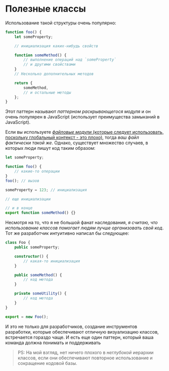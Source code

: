 # Полезные классы

Использование такой структуры очень популярно:

```ts
function foo() {
    let someProperty;

    // инициализация каких-нибудь свойств

    function someMethod() {
        // выполнение операций над `someProperty`
        // и другими свойствами
    }
    // Несколько дополнительных методов

    return {
        someMethod,
        // и остальные методы
    };
}
```

Этот паттерн называют _паттерном раскрывающегося модуля_ и он очень популярен в JavaScript (использует преимущества замыканий в JavaScript).

Если вы используете [_файловые модули_ (которые следует использовать, поскольку глобальный контекст - это плохо)](../project/modules.md), тогда _ваш файл фактически такой же_. Однако, существует множество случаев, в которых люди пишут код таким образом:

```ts
let someProperty;

function foo() {
    // какие-то операции
}
foo(); // вызов

someProperty = 123; // инициализация

// еще инициализации

// и в конце
export function someMethod() {}
```

Несмотря на то, что я не большой фанат наследования, _я считаю, что использование классов помогает людям лучше организовать свой код_. Тот же разработчик интуитивно написал бы следующее:

```ts
class Foo {
    public someProperty;

    constructor() {
        // какая-то инициализация
    }

    public someMethod() {
        // код метода
    }

    private someUtility() {
        // код метода
    }
}

export = new Foo();
```

И это не только для разработчиков, создание инструментов разработки, которые обеспечивают отличную визуализацию классов, встречается гораздо чаще. И есть еще один паттерн, который ваша команда должна понимать и поддерживать

> PS: На мой взгляд, нет ничего плохого в _неглубокой_ иерархии классов, если они обеспечивают повторное использование и сокращение кодовой базы.
